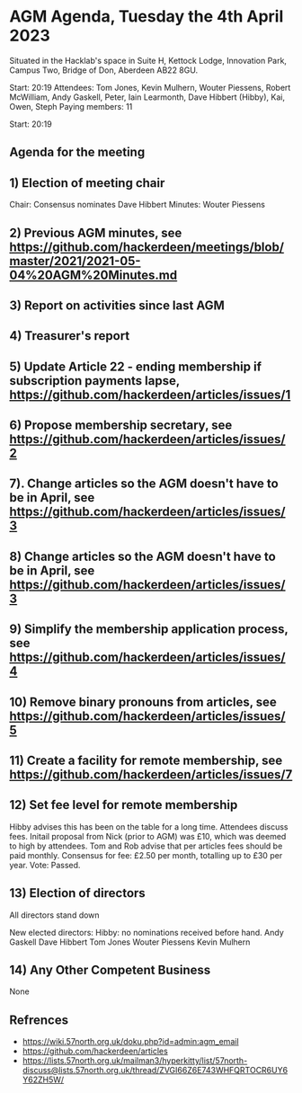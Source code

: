 # AGM Agenda, Tuesday the 4th April 2023 

Situated in the Hacklab's space in Suite H, Kettock Lodge, Innovation Park, Campus Two, Bridge of Don, Aberdeen AB22 8GU.

Start: 20:19
Attendees:   Tom Jones, Kevin Mulhern, Wouter Piessens,  Robert McWilliam, Andy Gaskell, Peter, Iain Learmonth, Dave Hibbert (Hibby), Kai, Owen, Steph 
Paying members:  11 

Start:  20:19

## Agenda for the meeting

## 1) Election of meeting chair
Chair: Consensus nominates Dave Hibbert
Minutes: Wouter Piessens

## 2)  Previous AGM minutes, see https://github.com/hackerdeen/meetings/blob/master/2021/2021-05-04%20AGM%20Minutes.md

## 3)  Report on activities since last AGM
## 4)  Treasurer's report
## 5) Update Article 22 - ending membership if subscription payments lapse, https://github.com/hackerdeen/articles/issues/1
## 6) Propose membership secretary, see https://github.com/hackerdeen/articles/issues/2
## 7). Change articles so the AGM doesn't have to be in April, see https://github.com/hackerdeen/articles/issues/3
## 8) Change articles so the AGM doesn't have to be in April, see https://github.com/hackerdeen/articles/issues/3
## 9)  Simplify the membership application process, see https://github.com/hackerdeen/articles/issues/4
## 10) Remove binary pronouns from articles, see https://github.com/hackerdeen/articles/issues/5
## 11) Create a facility for remote membership, see https://github.com/hackerdeen/articles/issues/7

## 12) Set fee level for remote membership
Hibby advises this has been on the table for a long time.
Attendees discuss fees. Initail proposal from Nick (prior to AGM) was £10, which was deemed to high by attendees. 
Tom and Rob advise that per articles fees should be paid monthly. 
Consensus for fee:  £2.50 per month, totalling up to £30 per year.
Vote: Passed.

## 13) Election of directors
All directors stand down

New elected directors:
Hibby: no nominations received before hand.
Andy Gaskell
Dave Hibbert
Tom Jones
Wouter Piessens
Kevin Mulhern


## 14) Any Other Competent Business
None


## Refrences
* https://wiki.57north.org.uk/doku.php?id=admin:agm_email
* https://github.com/hackerdeen/articles
* https://lists.57north.org.uk/mailman3/hyperkitty/list/57north-discuss@lists.57north.org.uk/thread/ZVGI66Z6E743WHFQRTOCR6UY6Y62ZH5W/
